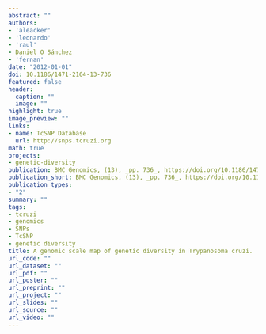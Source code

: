 ```yaml
---
abstract: ""
authors:
- 'aleacker'
- 'leonardo'
- 'raul'
- Daniel O Sánchez
- 'fernan'
date: "2012-01-01"
doi: 10.1186/1471-2164-13-736
featured: false
header:
  caption: ""
  image: ""
highlight: true
image_preview: ""
links:
- name: TcSNP Database
  url: http://snps.tcruzi.org
math: true
projects:
- genetic-diversity
publication: BMC Genomics, (13), _pp. 736_, https://doi.org/10.1186/1471-2164-13-736
publication_short: BMC Genomics, (13), _pp. 736_, https://doi.org/10.1186/1471-2164-13-736
publication_types:
- "2"
summary: ""
tags:
- tcruzi
- genomics
- SNPs
- TcSNP
- genetic diversity
title: A genomic scale map of genetic diversity in Trypanosoma cruzi.
url_code: ""
url_dataset: ""
url_pdf: ""
url_poster: ""
url_preprint: ""
url_project: ""
url_slides: ""
url_source: ""
url_video: ""
---
```

